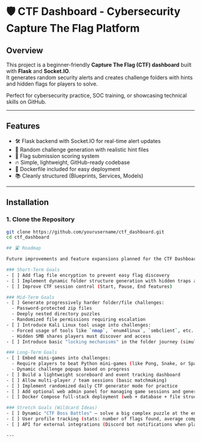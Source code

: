 # 🛡️ CTF Dashboard - Cybersecurity Capture The Flag Platform

## Overview

This project is a beginner-friendly **Capture The Flag (CTF) dashboard** built with **Flask** and **Socket.IO**.  
It generates random security alerts and creates challenge folders with hints and hidden flags for players to solve.

Perfect for cybersecurity practice, SOC training, or showcasing technical skills on GitHub.

---

## Features

- 🛠️ Flask backend with Socket.IO for real-time alert updates
- 🧠 Random challenge generation with realistic hint files
- 🎯 Flag submission scoring system
- 🔥 Simple, lightweight, GitHub-ready codebase
- 🐳 Dockerfile included for easy deployment
- 📚 Cleanly structured (Blueprints, Services, Models)

---

## Installation

### 1. Clone the Repository
```bash
git clone https://github.com/yourusername/ctf_dashboard.git
cd ctf_dashboard

## 🛣 Roadmap

Future improvements and feature expansions planned for the CTF Dashboard:

### Short-Term Goals
- [ ] Add flag file encryption to prevent easy flag discovery
- [ ] Implement dynamic folder structure generation with hidden traps and decoys
- [ ] Improve CTF session control (Start, Pause, End features)

### Mid-Term Goals
- [ ] Generate progressively harder folder/file challenges:
  - Password-protected zip files
  - Deeply nested directory puzzles
  - Randomized file permissions requiring escalation
- [ ] Introduce Kali Linux tool usage into challenges:
  - Forced usage of tools like `nmap`, `enum4linux`, `smbclient`, etc.
  - Hidden SMB shares players must discover and access
- [ ] Introduce basic "locking mechanisms" in the folder journey (simulated file locks / dead ends)

### Long-Term Goals
- [ ] Embed mini-games into challenges:
  - Require players to beat Python mini-games (like Pong, Snake, or Space Invaders) to unlock the next file or flag
  - Dynamic challenge popups based on progress
- [ ] Build a lightweight scoreboard and event tracking dashboard
- [ ] Allow multi-player / team sessions (basic matchmaking)
- [ ] Implement randomized daily CTF generator mode for practice
- [ ] Add optional web admin panel for managing game sessions and generating custom CTFs
- [ ] Docker Compose full-stack deployment (web + database + file structure generation)

### Stretch Goals (Wildcard Ideas)
- [ ] Dynamic "CTF Boss Battles" — solve a big complex puzzle at the end (huge file system + multiple tools needed)
- [ ] User profile tracking (stats: number of flags found, average completion time, etc.)
- [ ] API for external integrations (Discord bot notifications when players unlock new flags)

---
